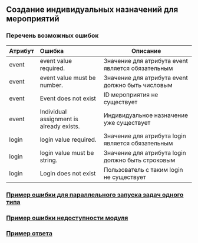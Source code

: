 ## Создание индивидуальных назначений для мероприятий
### Перечень возможных ошибок
| Атрибут | Ошибка                        | Описание                                            |
|---------|:------------------------------|-----------------------------------------------------|
| event | event value required.       | Значение для атрибута event является обязательным |
| event | event value must be number. | Значение для атрибута event должно быть числовым  |
| event | Event does not exist        | ID мероприятия не существует                          |
| event | Individual assignment is already exists.        | Индивидуальное назначение уже существует            |
| login   | login value required.         | Значение для атрибута login является обязательным   |
| login   | login value must be string.   | Значение для атрибута login должно быть строковым   |
| login   | Login does not exist   | Пользователь с таким login не существует            |

### [Пример ошибки для параллельного запуска задач одного типа](https://github.com/ekvio-dev/integration-api-response-examples/blob/master/examples/v2/uniq_task_error.json)
### [Пример ошибки недоступности модуля](https://github.com/ekvio-dev/integration-api-response-examples/blob/master/examples/v2/module_unavalible_error.json)
### [Пример ответа](https://github.com/ekvio-dev/integration-api-response-examples/blob/master/examples/v2/event/event-assignment-create.json)